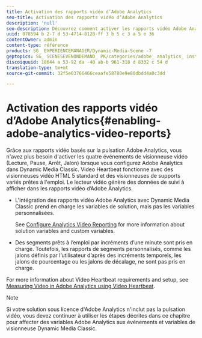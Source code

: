 ```yaml
---
title: Activation des rapports vidéo d’Adobe Analytics
seo-title: Activation des rapports vidéo d’Adobe Analytics
description: 'null'
seo-description: Découvrez comment activer les rapports vidéo Adobe Analytics.
uuid: 078594 b 2-7 d 53-4714-8128-ff 3 b 5 c 3 a 5 e 36
contentOwner: admin
content-type: référence
products: SG_ EXPERIENCEMANAGER/Dynamic-Media-Scene -7
geptopics: SG_ SCENESEVENONDEMAND_ PK/categories/adobe_ analytics_ instrumentation_ kit
discoiquuid: 18644 a 53-92 da -40 ab-b 961-318 d 8332 c 54 d
translation-type: tm+mt
source-git-commit: 32f5e03766466ceaafe58780e9e80dbdd4a0c3dd

---
```



# Activation des rapports vidéo d’Adobe Analytics{#enabling-adobe-analytics-video-reports}

Grâce aux rapports vidéo basés sur la pulsation Adobe Analytics, vous n'avez plus besoin d'activer les quatre événements de visionneuse vidéo (Lecture, Pause, Arrêt, Jalon) lorsque vous configurez Adobe Analytics dans Dynamic Media Classic. Video Heartbeat fonctionne avec des visionneuses vidéo HTML 5 standard et des visionneuses de supports variés prêtes à l'emploi. Le lecteur vidéo génère des données de suivi à afficher dans les rapports vidéo d’Adobe Analytics.

* L'intégration des rapports vidéo Adobe Analytics avec Dynamic Media Classic prend en charge les variables de solution, mais pas les variables personnalisées.

   See [Configure Analytics Video Reporting](https://microsite.omniture.com/t2/help/en_US/sc/appmeasurement/hbvideo/video_analytics_config.html) for more information about solution variables and custom variables.

* Des segments prêts à l’emploi par incréments d’une minute sont pris en charge. Toutefois, les rapports de segments personnalisés, comme les jalons définis par l’utilisateur d’après des incréments temporels, les jalons de pourcentage ou les jalons de décalage, ne sont pas pris en charge.

For more information about Video Heartbeat requirements and setup, see [Measuring Video in Adobe Analytics using Video Heartbeat](https://microsite.omniture.com/t2/help/en_US/sc/appmeasurement/hbvideo/).

>[!NOTE]
>
>Si votre solution sous licence d'Adobe Analytics n'inclut pas la pulsation vidéo, vous devez continuer à utiliser les étapes décrites dans ce chapitre pour affecter des variables Adobe Analytics aux événements et variables de visionneuse Dynamic Media Classic.

